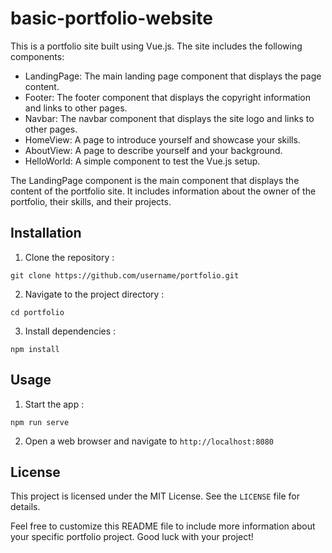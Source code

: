 # basic-portfolio-website

This is a portfolio site built using Vue.js. The site includes the following components:

- LandingPage: The main landing page component that displays the page content.
- Footer: The footer component that displays the copyright information and links to other pages.
- Navbar: The navbar component that displays the site logo and links to other pages.
- HomeView: A page to introduce yourself and showcase your skills.
- AboutView: A page to describe yourself and your background.
- HelloWorld: A simple component to test the Vue.js setup.

The LandingPage component is the main component that displays the content of the portfolio site. It includes information about the owner of the portfolio, their skills, and their projects.

## Installation

1. Clone the repository : 

```git clone https://github.com/username/portfolio.git```

2. Navigate to the project directory : 

`cd portfolio`

3. Install dependencies : 

`npm install`

## Usage

1. Start the app :

`npm run serve`

2. Open a web browser and navigate to `http://localhost:8080`

## License

This project is licensed under the MIT License. See the `LICENSE` file for details.

Feel free to customize this README file to include more information about your specific portfolio project. Good luck with your project!
